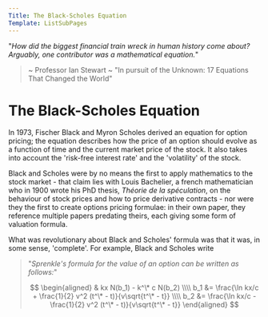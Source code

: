 ```yaml
---
Title: The Black-Scholes Equation
Template: ListSubPages
---
```


"*How did the biggest financial train wreck in human history come about?*  
*Arguably, one contributor was a mathematical equation.*"  
> ~ Professor Ian Stewart ~ "In pursuit of the Unknown: 17 Equations That Changed the World"
     
# The Black-Scholes Equation

In 1973, Fischer Black and Myron Scholes derived an equation for option pricing; the equation describes how the price of an option should evolve as a function of time and the current market price of the stock. It also takes into account the 'risk-free interest rate' and the 'volatility' of the stock.

Black and Scholes were by no means the first to apply mathematics to the stock market - that claim lies with Louis Bachelier, a french mathematician who in 1900 wrote his PhD thesis, *Théorie de la spéculation*, on the behaviour of stock prices and how to price derivative contracts - nor were they the first to create options pricing formulae: in their own paper, they reference multiple papers predating theirs, each giving some form of valuation formula.

What was revolutionary about Black and Scholes' formula was that it was, in some sense, 'complete'. For example, Black and Scholes write
> "*Sprenkle's formula for the value of an option can be written as follows:*"
>
> $$ \begin{aligned}
> & kx N(b_1) - k^\* c N(b_2) \\\\
> b_1 &= \frac{\ln kx/c + \frac{1}{2} v^2 (t^\* - t)}{v\sqrt{t^\* - t}} \\\\
> b_2 &= \frac{\ln kx/c - \frac{1}{2} v^2 (t^\* - t)}{v\sqrt{t^\* - t}}
> \end{aligned} $$
> 
